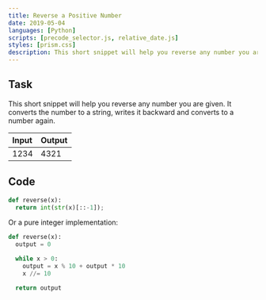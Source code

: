 ```yaml
---
title: Reverse a Positive Number
date: 2019-05-04
languages: [Python]
scripts: [precode_selector.js, relative_date.js]
styles: [prism.css]
description: This short snippet will help you reverse any number you are given.
---
```


## Task

This short snippet will help you reverse any number you are given. It converts the number to a string, writes it backward and converts to a number again.

| Input | Output |
| :---- | :----- |
| 1234  | 4321   |

## Code

```python
def reverse(x):
  return int(str(x)[::-1]);
```

Or a pure integer implementation:

```python
def reverse(x): 
  output = 0

  while x > 0:
    output = x % 10 + output * 10
    x //= 10

  return output
```